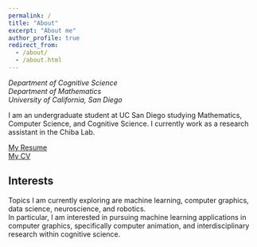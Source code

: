 ```yaml
---
permalink: /
title: "About"
excerpt: "About me"
author_profile: true
redirect_from: 
  - /about/
  - /about.html
---
```

<i>Department of Cognitive Science  
Department of Mathematics  
University of California, San Diego</i>  
  
I am an undergraduate student at UC San Diego studying Mathematics, Computer Science, and Cognitive Science. I currently work as a research assistant in the Chiba Lab. 

<span style="color:blue">[My Resume](http://www.andythai.xyz/files/resume.pdf)</span>  
<span style="color:blue">[My CV](http://www.andythai.xyz/files/cv.pdf)</span>  


Interests
------
Topics I am currently exploring are machine learning, computer graphics, data science, neuroscience, and robotics.   
In particular, I am interested in pursuing machine learning applications in computer graphics, specifically computer animation, and interdisciplinary research within cognitive science.
